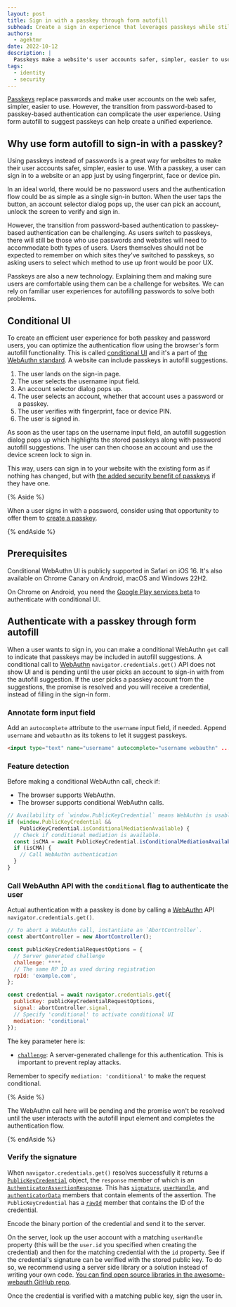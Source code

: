 ```yaml
---
layout: post
title: Sign in with a passkey through form autofill
subhead: Create a sign in experience that leverages passkeys while still accommodating existing password users.
authors:
  - agektmr
date: 2022-10-12
description: |
  Passkeys make a website's user accounts safer, simpler, easier to use and passwordless. This article discusses how  how a passwordless sign-in with passkeys should be designed while accommodating existing password users.
tags:
  - identity
  - security
---
```


[Passkeys](https://developers.google.com/identity/passkeys) replace passwords
and make user accounts on the web safer, simpler, easier to use. However, the
transition from password-based to passkey-based authentication can complicate
the user experience. Using form autofill to suggest passkeys can help
create a unified experience.

## Why use form autofill to sign-in with a passkey?

Using passkeys instead of passwords is a great way for websites to make their
user accounts safer, simpler, easier to use. With a passkey, a
user can sign in to a website or an app just by using fingerprint, face or
device pin.

In an ideal world, there would be no password users and the authentication flow
could be as simple as a single sign-in button. When the user taps the button, an
account selector dialog pops up, the user can pick an account, unlock the screen
to verify and sign in.

However, the transition from password-based authentication to passkey-based
authentication can be challenging. As users switch to passkeys, there will still
be those who use passwords and websites will need to accommodate both types of
users. Users themselves should not be expected to remember on which sites
they've switched to passkeys, so asking users to select which method to use up
front would be poor UX.

Passkeys are also a new technology. Explaining them and making sure users are
comfortable using them can be a challenge for websites. We can rely on familiar
user experiences for autofilling passwords to solve both problems.

## Conditional UI

To create an efficient user experience for both passkey and password users, you
can optimize the authentication flow using the browser's form autofill
functionality. This is called
[conditional UI](https://github.com/w3c/webauthn/wiki/Explainer:-WebAuthn-Conditional-UI)
and it's a part of [the WebAuthn standard](https://w3c.github.io/webauthn/). A
website can include passkeys in autofill suggestions.

1.  The user lands on the sign-in page.
1.  The user selects the username input field.
1.  An account selector dialog pops up.
1.  The user selects an account, whether that account uses a password or a
    passkey.
1.  The user verifies with fingerprint, face or device PIN.
1.  The user is signed in.

As soon as the user taps on the username input field, an autofill suggestion
dialog pops up which highlights the stored passkeys along with password autofill
suggestions. The user can then choose an account and use the device screen lock
to sign in.

This way, users can sign in to your website with the existing form as if
nothing has changed, but with
[the added security benefit of passkeys](https://developers.google.com/identity/passkeys#security-considerations)
if they have one.

{% Aside %}

When a user signs in with a password, consider using that opportunity to
offer them to
[create a passkey](/passkey-registration).

{% endAside %}

## Prerequisites

Conditional WebAuthn UI is publicly supported in Safari on iOS 16. It's also
available on Chrome Canary on Android, macOS and Windows 22H2.

On Chrome on Android, you need the
[Google Play services beta](https://developers.google.com/android/guides/beta-program)
to authenticate with conditional UI.

## Authenticate with a passkey through form autofill

When a user wants to sign in, you can make a conditional WebAuthn `get` call to
indicate that passkeys may be included in autofill suggestions. A conditional
call to [WebAuthn](https://w3c.github.io/webauthn/) 
`navigator.credentials.get()` API does not show UI and is pending until the user
picks an account to sign-in with from the autofill suggestion. If the user picks
a passkey account from the suggestions, the promise is resolved and you will
receive a credential, instead of filling in the sign-in form.

### Annotate form input field

Add an `autocomplete` attribute to the `username` input field, if needed.
Append `username` and `webauthn` as its tokens to let it suggest passkeys.

```html
<input type="text" name="username" autocomplete="username webauthn" ...>
```

### Feature detection

Before making a conditional WebAuthn call, check if:

-   The browser supports WebAuthn.
-   The browser supports conditional WebAuthn calls.

```js
// Availability of `window.PublicKeyCredential` means WebAuthn is usable.
if (window.PublicKeyCredential &&
    PublicKeyCredential.​​isConditionalMediationAvailable) {
  // Check if conditional mediation is available.
  const isCMA = await PublicKeyCredential.​​isConditionalMediationAvailable();
  if (isCMA) {
    // Call WebAuthn authentication
  }
}
```

### Call WebAuthn API with the `conditional` flag to authenticate the user

Actual authentication with a passkey is done by calling a
[WebAuthn](https://w3c.github.io/webauthn/) API `navigator.credentials.get()`.

```js
// To abort a WebAuthn call, instantiate an `AbortController`.
const abortController = new AbortController();

const publicKeyCredentialRequestOptions = {
  // Server generated challenge
  challenge: ****,
  // The same RP ID as used during registration
  rpId: 'example.com',
};

const credential = await navigator.credentials.get({
  publicKey: publicKeyCredentialRequestOptions,
  signal: abortController.signal,
  // Specify 'conditional' to activate conditional UI
  mediation: 'conditional'
});
```

The key parameter here is:

-   [`challenge`](https://w3c.github.io/webauthn/#dom-publickeycredentialrequestoptions-challenge):
    A server-generated challenge for this authentication. This is important to
    prevent replay attacks.

Remember to specify `mediation: 'conditional'` to make the request
conditional.

{% Aside %}

The WebAuthn call here will be pending and the promise won't be resolved until
the user interacts with the autofill input element and completes the
authentication flow.

{% endAside %}

### Verify the signature

When `navigator.credentials.get()` resolves successfully it returns a
[`PublicKeyCredential`](https://w3c.github.io/webauthn/#publickeycredential)
object, the `response` member of which is an
[`AuthenticatorAssertionResponse`](https://w3c.github.io/webauthn/#iface-authenticatorassertionresponse).
This has
[`signature`](https://w3c.github.io/webauthn/#dom-authenticatorassertionresponse-signature),
[`userHandle`](https://w3c.github.io/webauthn/#dom-authenticatorassertionresponse-userhandle),
and
[`authenticatorData`](https://w3c.github.io/webauthn/#dom-authenticatorassertionresponse-authenticatordata)
members that contain elements of the assertion. The `PublicKeyCredential` has a
[`rawId`](https://w3c.github.io/webauthn/#dom-publickeycredential-rawid) member
that contains the ID of the credential.

Encode the binary portion of the credential and send it to the server.

On the server, look up the user account with a matching `userHandle` property
(this will be the `user.id` you specified when creating the credential) and then
for the matching credential with the `id` property. See if the credential's
signature can be verified with the stored public key. To do so, we recommend
using a server side library or a solution instead of writing your own code.
[You can find open source libraries in the awesome-webauth GitHub repo](https://github.com/herrjemand/awesome-webauthn).

Once the credential is verified with a matching public key, sign the user in.